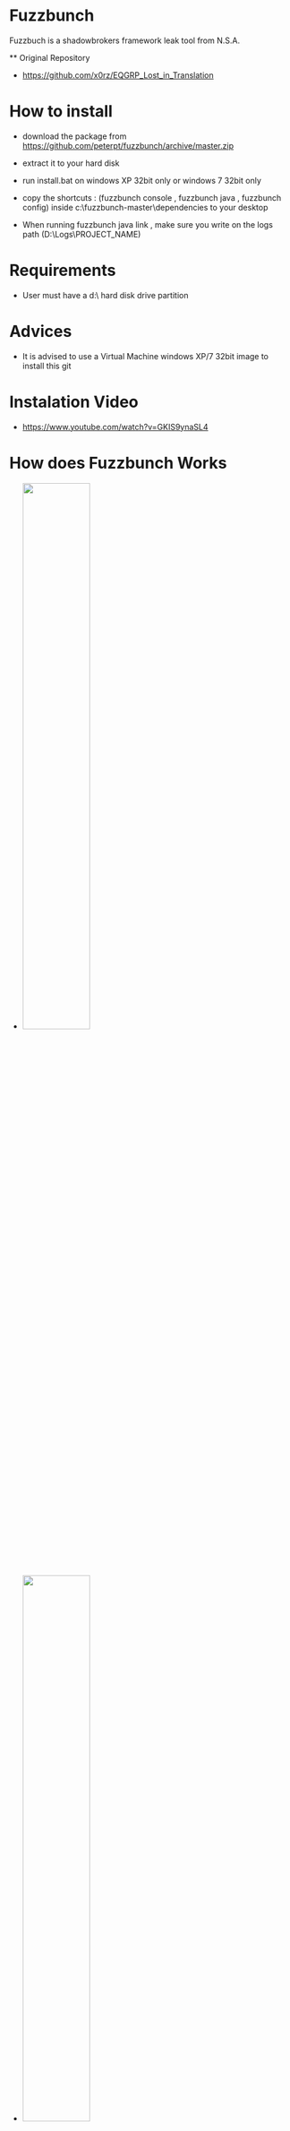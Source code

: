 # Fuzzbunch
Fuzzbuch is a shadowbrokers framework leak tool from N.S.A.

** Original Repository
- https://github.com/x0rz/EQGRP_Lost_in_Translation

# How to install
- download the package from https://github.com/peterpt/fuzzbunch/archive/master.zip
- extract it to your hard disk
- run install.bat on windows XP 32bit only or windows 7 32bit only
- copy the shortcuts : (fuzzbunch console , fuzzbunch java , fuzzbunch config) inside c:\fuzzbunch-master\dependencies to your desktop

- When running fuzzbunch java link , make sure you write on the logs path (D:\Logs\PROJECT_NAME)

# Requirements
- User must have a d:\ hard disk drive partition

# Advices
- It is advised to use a Virtual Machine windows XP/7 32bit image to install this git

# Instalation Video
- https://www.youtube.com/watch?v=GKIS9ynaSL4

# How does Fuzzbunch Works
- <img src="https://s1.postimg.org/4mk2z300jz/exp.jpg" width="50%"></img>
- <img src="https://s1.postimg.org/7kn268yhlr/exp1.jpg" width="50%"></img>

# Exploits

- **EARLYSHOVEL** RedHat 7.0 - 7.1 Sendmail 8.11.x exploit 
- **EBBISLAND (EBBSHAVE)** root RCE via RPC XDR overflow in Solaris 6, 7, 8, 9 & 10 (possibly newer) both SPARC and x86.
- **ECHOWRECKER** remote Samba 3.0.x Linux exploit. 
- **EASYBEE** appears to be an MDaemon email server vulnerability
- **EASYFUN** EasyFun 2.2.0 Exploit for WDaemon / IIS MDaemon/WorldClient pre 9.5.6
- **EASYPI** is an IBM Lotus Notes exploit  that gets detected as Stuxnet 
- **EWOKFRENZY** is an exploit for IBM Lotus Domino 6.5.4 & 7.0.2
- **EXPLODINGCAN** is an IIS 6.0 exploit that creates a remote backdoor
- **ETERNALROMANCE** is a SMB1 exploit over TCP port 445 which targets XP, 2003, Vista, 7, Windows 8, 2008, 2008 R2, and gives SYSTEM privileges (MS17-010)
- **EDUCATEDSCHOLAR** is a SMB exploit (MS09-050)
- **EMERALDTHREAD** is a SMB exploit for Windows XP and Server 2003 (MS10-061)
- **EMPHASISMINE** is a remote IMAP exploit for IBM Lotus Domino 6.6.4 to 8.5.2
- **ENGLISHMANSDENTIST** sets Outlook Exchange WebAccess rules to trigger executable code on the client's side to send an email to other users
- **EPICHERO** 0-day exploit (RCE) for Avaya Call Server
- **ERRATICGOPHER** is a SMBv1 exploit targeting Windows XP and Server 2003 
- **ETERNALSYNERGY** is a SMBv3 remote code execution flaw  for Windows 8 and Server 2012 SP0 (MS17-010)
- **ETERNALBLUE is** a SMBv2 exploit for Windows 7 SP1 (MS17-010)
- **ETERNALCHAMPION** is a SMBv1 exploit
- **ESKIMOROLL** is a Kerberos exploit targeting 2000, 2003, 2008 and 2008 R2 domain controllers
- **ESTEEMAUDIT** is an RDP exploit and backdoor for Windows Server 2003
- **ECLIPSEDWING** is an RCE exploit for the Server service in Windows Server 2008 and later (MS08-067)
- **ETRE** is an exploit for IMail 8.10 to 8.22 
- **ETCETERABLUE** is an exploit for IMail 7.04 to 8.05
- **FUZZBUNCH** is an exploit framework, similar to MetaSploit
- **ODDJOB** is an implant builder and C&C server that can deliver exploits for Windows 2000 and later, also not detected by any AV vendors 
- **EXPIREDPAYCHECK** IIS6 exploit
- **EAGERLEVER** NBT/SMB exploit for Windows NT4.0, 2000, XP SP1 & SP2, 2003 SP1 & Base Release
- **EASYFUN** WordClient / IIS6.0 exploit
- **ESSAYKEYNOTE** 
- **EVADEFRED**


# Utilities

- **PASSFREELY** utility which "Bypasses authentication for Oracle servers"
- **SMBTOUCH** check if the target is vulnerable to samba exploits like ETERNALSYNERGY, ETERNALBLUE, ETERNALROMANCE 
- **ERRATICGOPHERTOUCH**  Check if the target is running some RPC
- **IISTOUCH** check if the running IIS version is vulnerable
- **RPCOUTCH** get info about windows via RPC
- **DOPU** used to connect to machines exploited by ETERNALCHAMPIONS
- **NAMEDPIPETOUCH** Utility to test for a predefined list of named pipes, mostly AV detection. User can add checks for custom named pipes.

# Thanks to

- * misterch0c for exploits info : https://github.com/misterch0c/shadowbroker/
- * misterch0c issues detailed info : https://github.com/misterch0c/shadowbroker/issues/22

# Not very disclosed
- Eventually the original shadowbrokers release was release due to an US intervention in Syria .
- * RT Link related to this framework exploits dump from shadowbrokers
- https://www.rt.com/usa/384082-shadow-brokers-nsa-password-trump/

